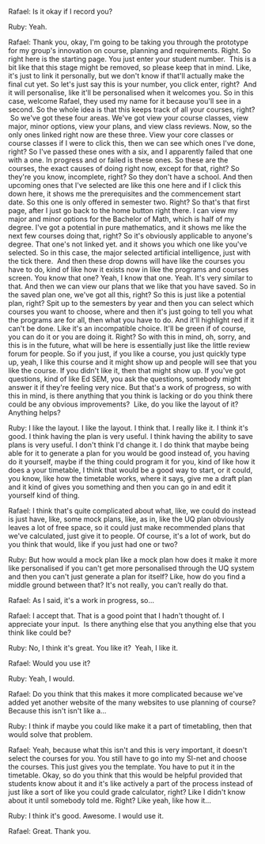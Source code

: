 Rafael: Is it okay if I record you? 

Ruby: Yeah.

Rafael: Thank you, okay, I'm going to be taking you through the prototype for my group's innovation on course, planning and requirements. Right. So right here is the starting page. You just enter your student number.  This is a bit like that this stage might be removed, so please keep that in mind. Like, it's just to link it personally, but we don't know if that'll actually make the final cut yet. So let's just say this is your number, you click enter, right?  And it will personalise, like it'll be personalised when it welcomes you. So in this case, welcome Rafael, they used my name for it because you'll see in a second. So the whole idea is that this keeps track of all your courses, right?  So we've got these four areas. We've got view your course classes, view major, minor options, view your plans, and view class reviews. Now, so the only ones linked right now are these three. View your core classes or course classes if I were to click this, then we can see which ones I've done, right? So I've passed these ones with a six, and I apparently failed that one with a one. In progress and or failed is these ones. So these are the courses, the exact causes of doing right now, except for that, right? So they're you know, incomplete, right? So they don't have a school. And then upcoming ones that I've selected are like this one here and if I click this down here, it shows me the prerequisites and the commencement start date. So this one is only offered in semester two. Right? So that's that first page, after I just go back to the home button right there. I can view my major and minor options for the Bachelor of Math, which is half of my degree. I've got a potential in pure mathematics, and it shows me like the next few courses doing that, right? So it's obviously applicable to anyone's degree. That one's not linked yet. and it shows you which one like you've selected. So in this case, the major selected artificial intelligence, just with the tick there.  And then these drop downs will have like the courses you have to do, kind of like how it exists now in like the programs and courses screen. You know that one? Yeah, I know that one. Yeah. It's very similar to that. And then we can view our plans that we like that you have saved. So in the saved plan one, we've got all this, right? So this is just like a potential plan, right? Spit up to the semesters by year and then you can select which courses you want to choose, where and then it's just going to tell you what the programs are for all, then what you have to do. And it'll highlight red if it can't be done. Like it's an incompatible choice. It'll be green if of course, you can do it or you are doing it. Right? So with this in mind, oh, sorry, and this is in the future, what will be here is essentially just like the little review forum for people. So if you just, if you like a course, you just quickly type up, yeah, I like this course and it might show up and people will see that you like the course. If you didn't like it, then that might show up. If you've got questions, kind of like Ed SEM, you ask the questions, somebody might answer it if they're feeling very nice. But that's a work of progress, so with this in mind, is there anything that you think is lacking or do you think there could be any obvious improvements?  Like, do you like the layout of it? Anything helps? 

Ruby: I like the layout. I like the layout. I think that. I really like it. I think it's good. I think having the plan is very useful. I think having the ability to save plans is very useful. I don't think I'd change it. I do think that maybe being able for it to generate a plan for you would be good instead of, you having do it yourself, maybe if the thing could program it for you, kind of like how it does a your timetable, I think that would be a good way to start, or it could, you know, like how the timetable works, where it says, give me a draft plan and it kind of gives you something and then you can go in and edit it yourself kind of thing. 

Rafael: I think that's quite complicated about what, like, we could do instead is just have, like, some mock plans, like, as in, like the UQ plan obviously leaves a lot of free space, so it could just make recommended plans that we've calculated, just give it to people. Of course, it's a lot of work, but do you think that would, like if you just had one or two? 

Ruby: But how would a mock plan like a mock plan how does it make it more like personalised if you can't get more personalised through the UQ system and then you can't just generate a plan for itself? Like, how do you find a middle ground between that? It's not really, you can’t really do that.

Rafael: As I said, it's a work in progress, so… 

Rafael: I accept that. That is a good point that I hadn't thought of. I appreciate your input.  Is there anything else that you anything else that you think like could be? 

Ruby: No, I think it's great. You like it?  Yeah, I like it. 

Rafael: Would you use it? 

Ruby: Yeah, I would.

Rafael: Do you think that this makes it more complicated because we've added yet another website of the many websites to use planning of course? Because this isn't isn't like a…

Ruby: I think if maybe you could like make it a part of timetabling, then that would solve that problem. 

Rafael: Yeah, because what this isn't and this is very important, it doesn't select the courses for you. You still have to go into my SI-net and choose the courses. This just gives you the template. You have to put it in the timetable. Okay, so do you think that this would be helpful provided that students know about it and it's like actively a part of the process instead of just like a sort of like you could grade calculator, right? Like I didn't know about it until somebody told me. Right? Like yeah, like how it…

Ruby: I think it's good. Awesome. I would use it. 

Rafael: Great. Thank you.
